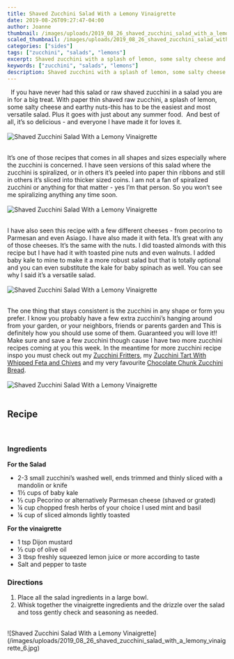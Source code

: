 ```yaml
---
title: Shaved Zucchini Salad With a Lemony Vinaigrette
date: 2019-08-26T09:27:47-04:00
author: Joanne
thumbnail: /images/uploads/2019_08_26_shaved_zucchini_salad_with_a_lemony_vinaigrette_1.jpg
scaled_thumbnail: /images/uploads/2019_08_26_shaved_zucchini_salad_with_a_lemony_vinaigrette_0.jpg
categories: ["sides"]
tags: ["zucchini", "salads", "lemons"]
excerpt: Shaved zucchini with a splash of lemon, some salty cheese and earthy nuts - a simple Summer salad
keywords: ["zucchini", "salads", "lemons"]
description: Shaved zucchini with a splash of lemon, some salty cheese and earthy nuts - a simple Summer salad
---
```

 
If you have never had this salad or raw shaved zucchini in a salad you are in for a big treat. With paper thin shaved raw zucchini, a splash of lemon, some salty cheese and earthy nuts-this has to be the easiest and most versatile salad. Plus it goes with just about any summer food.  And best of all, it’s so delicious - and everyone I have made it for loves it. 
</br>
</br>
![Shaved Zucchini Salad With a Lemony Vinaigrette](/images/uploads/2019_08_26_shaved_zucchini_salad_with_a_lemony_vinaigrette_2.jpg)
</br>
</br>

It’s one of those recipes that comes in all shapes and sizes especially where the zucchini is concerned. I have seen versions of this salad where the zucchini is spiralized, or in others it’s peeled into paper thin ribbons and still in others it’s sliced into thicker sized coins. I am not a fan of spiralized zucchini or anything for that matter - yes I’m that person. So you won’t see me spiralizing anything any time soon.  
</br>
</br>
![Shaved Zucchini Salad With a Lemony Vinaigrette](/images/uploads/2019_08_26_shaved_zucchini_salad_with_a_lemony_vinaigrette_3.jpg)
</br>
</br>

I have also seen this recipe with a few different cheeses - from pecorino to Parmesan and even Asiago. I have also made it with feta. It’s great with any of those cheeses. It’s the same with the nuts. I did toasted almonds with this recipe but I have had it with toasted pine nuts and even walnuts. I added baby kale to mine to make it a more robust salad but that is totally optional and you can even substitute the kale for baby spinach as well. You can see why I said it’s a versatile salad. 
</br>
</br>
![Shaved Zucchini Salad With a Lemony Vinaigrette](/images/uploads/2019_08_26_shaved_zucchini_salad_with_a_lemony_vinaigrette_4.jpg)
</br>
</br>

The one thing that stays consistent is the zucchini in any shape or form you prefer. I know you probably have a few extra zucchini’s hanging around from your garden, or your neighbors, friends or parents garden and This is definitely how you should use some of them. Guaranteed you will love it!! Make sure and save a few zucchini though cause I have two more zucchini recipes coming at you this week. In the meantime for more zucchini recipe inspo you must check out my [Zucchini Fritters](https://www.oliveandmango.com/zucchini-fritters/), my [Zucchini Tart With Whipped Feta and Chives](https://www.oliveandmango.com/zucchini-tart-with-whipped-feta-and-chives/) and my very favourite [Chocolate Chunk Zucchini Bread](https://www.oliveandmango.com/chocolate-chunk-zucchini-bread/). 
</br>
</br>
![Shaved Zucchini Salad With a Lemony Vinaigrette](/images/uploads/2019_08_26_shaved_zucchini_salad_with_a_lemony_vinaigrette_5.jpg)
</br>
</br>

## Recipe
</br>

### Ingredients

__For the Salad__

* <span itemprop="ingredients">2-3 small zucchini’s washed well, ends trimmed and thinly sliced with a mandolin or knife </span>
* <span itemprop="ingredients">1&frac12; cups of baby kale </span>
* <span itemprop="ingredients">&frac13; cup Pecorino or alternatively Parmesan cheese (shaved or grated)</span>
* <span itemprop="ingredients">&frac14; cup chopped fresh herbs of your choice I used mint and basil </span>
* <span itemprop="ingredients">&frac14; cup of sliced almonds lightly toasted </span>

__For the vinaigrette__

* <span itemprop="ingredients">1 tsp Dijon mustard</span>
* <span itemprop="ingredients">&frac13; cup of olive oil</span>
* <span itemprop="ingredients">3 tbsp freshly squeezed lemon juice or more according to taste </span>
* <span itemprop="ingredients">Salt and pepper to taste </span>

### Directions

1. Place all the salad ingredients in a large bowl. 
2. Whisk together the vinaigrette ingredients and the drizzle over the salad and toss gently check and seasoning as needed.

</br>
![Shaved Zucchini Salad With a Lemony Vinaigrette](/images/uploads/2019_08_26_shaved_zucchini_salad_with_a_lemony_vinaigrette_6.jpg)